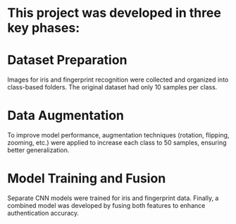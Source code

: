 # This project was developed in three key phases:

# Dataset Preparation
Images for iris and fingerprint recognition were collected and organized into class-based folders. The original dataset had only 10 samples per class.

# Data Augmentation
To improve model performance, augmentation techniques (rotation, flipping, zooming, etc.) were applied to increase each class to 50 samples, ensuring better generalization.

# Model Training and Fusion
Separate CNN models were trained for iris and fingerprint data. Finally, a combined model was developed by fusing both features to enhance authentication accuracy.

